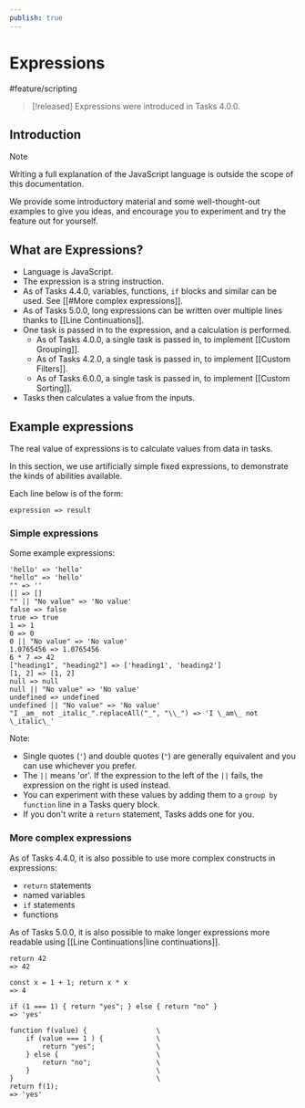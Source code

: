 ```yaml
---
publish: true
---
```


# Expressions

<span class="related-pages">#feature/scripting</span>

> [!released]
> Expressions were introduced in Tasks 4.0.0.

## Introduction

> [!Note]
> Writing a full explanation of the JavaScript language is outside the scope of this documentation.
>
> We provide some introductory material and some well-thought-out examples to give you ideas, and encourage you to experiment and try the feature out for yourself.

## What are Expressions?

- Language is JavaScript.
- The expression is a string instruction.
- As of Tasks 4.4.0, variables, functions, `if` blocks and similar can be used. See [[#More complex expressions]].
- As of Tasks 5.0.0, long expressions can be written over multiple lines thanks to [[Line Continuations]].
- One task is passed in to the expression, and a calculation is performed.
  - As of Tasks 4.0.0, a single task is passed in, to implement [[Custom Grouping]].
  - As of Tasks 4.2.0, a single task is passed in, to implement [[Custom Filters]].
  - As of Tasks 6.0.0, a single task is passed in, to implement [[Custom Sorting]].
- Tasks then calculates a value from the inputs.

## Example expressions

The real value of expressions is to calculate values from data in tasks.

In this section, we use artificially simple fixed expressions, to demonstrate the kinds of abilities available.

Each line below is of the form:

~~~text
expression => result
~~~

### Simple expressions

Some example expressions:

<!-- placeholder to force blank line before included text --><!-- include: Expression.test.Expression_result.approved.md -->

~~~text
'hello' => 'hello'
"hello" => 'hello'
"" => ''
[] => []
"" || "No value" => 'No value'
false => false
true => true
1 => 1
0 => 0
0 || "No value" => 'No value'
1.0765456 => 1.0765456
6 * 7 => 42
["heading1", "heading2"] => ['heading1', 'heading2']
[1, 2] => [1, 2]
null => null
null || "No value" => 'No value'
undefined => undefined
undefined || "No value" => 'No value'
"I _am_ not _italic_".replaceAll("_", "\\_") => 'I \_am\_ not \_italic\_'
~~~

<!-- placeholder to force blank line after included text --><!-- endInclude -->

Note:

- Single quotes (`'`) and double quotes (`"`) are generally equivalent and you can use whichever you prefer.
- The `||` means 'or'. If the expression to the left of the `||` fails, the expression on the right is used instead.
- You can experiment with these values by adding them to a `group by function` line in a Tasks query block.
- If you don't write a `return` statement, Tasks adds one for you.

### More complex expressions

As of Tasks 4.4.0, it is also possible to use more complex constructs in expressions:

- `return` statements
- named variables
- `if` statements
- functions

As of Tasks 5.0.0, it is also possible to make longer expressions more readable using [[Line Continuations|line continuations]].

<!-- placeholder to force blank line before included text --><!-- include: Expression.test.Expression_returns_and_functions.approved.md -->

~~~text
return 42
=> 42

const x = 1 + 1; return x * x
=> 4

if (1 === 1) { return "yes"; } else { return "no" }
=> 'yes'

function f(value) {                 \
    if (value === 1 ) {             \
        return "yes";               \
    } else {                        \
        return "no";                \
    }                               \
}                                   \
return f(1);
=> 'yes'
~~~

<!-- placeholder to force blank line after included text --><!-- endInclude -->
